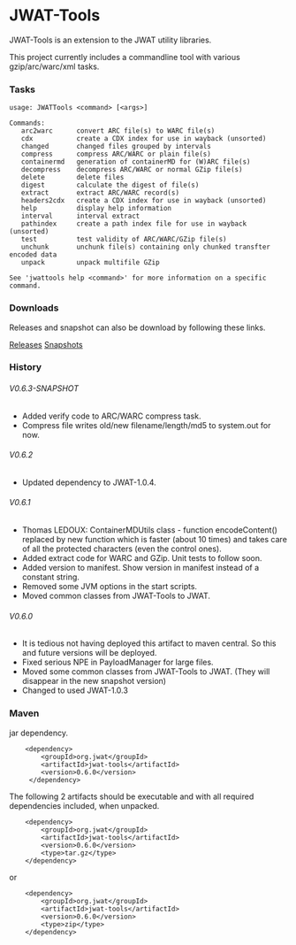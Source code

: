 # JWAT-Tools #

JWAT-Tools is an extension to the JWAT utility libraries.

This project currently includes a commandline tool with various gzip/arc/warc/xml tasks.

### Tasks ###

```
usage: JWATTools <command> [<args>]

Commands:
   arc2warc      convert ARC file(s) to WARC file(s)
   cdx           create a CDX index for use in wayback (unsorted)
   changed       changed files grouped by intervals
   compress      compress ARC/WARC or plain file(s)
   containermd   generation of containerMD for (W)ARC file(s)
   decompress    decompress ARC/WARC or normal GZip file(s)
   delete        delete files
   digest        calculate the digest of file(s)
   extract       extract ARC/WARC record(s)
   headers2cdx   create a CDX index for use in wayback (unsorted)
   help          display help information
   interval      interval extract
   pathindex     create a path index file for use in wayback (unsorted)
   test          test validity of ARC/WARC/GZip file(s)
   unchunk       unchunk file(s) containing only chunked transfter encoded data
   unpack        unpack multifile GZip

See 'jwattools help <command>' for more information on a specific command.
```

### Downloads ###

Releases and snapshot can also be download by following these links.

[Releases](https://oss.sonatype.org/content/repositories/releases/org/jwat/jwat-tools/ "Sonatype release repository")
[Snapshots](https://oss.sonatype.org/content/repositories/snapshots/org/jwat/jwat-tools/ "Sonatype snapshot repository")

### History ###

###### V0.6.3-SNAPSHOT ######

* Added verify code to ARC/WARC compress task.
* Compress file writes old/new filename/length/md5 to system.out for now.

###### V0.6.2 ######

* Updated dependency to JWAT-1.0.4.

###### V0.6.1 ######

* Thomas LEDOUX: ContainerMDUtils class - function encodeContent() replaced by new function which is faster (about 10 times) and takes care of all the protected characters (even the control ones).
* Added extract code for WARC and GZip. Unit tests to follow soon.
* Added version to manifest. Show version in manifest instead of a constant string.
* Removed some JVM options in the start scripts.
* Moved common classes from JWAT-Tools to JWAT.

###### V0.6.0 ######

* It is tedious not having deployed this artifact to maven central. So this and future versions will be deployed.
* Fixed serious NPE in PayloadManager for large files.
* Moved some common classes from JWAT-Tools to JWAT. (They will disappear in the new snapshot version)
* Changed to used JWAT-1.0.3

### Maven ###

jar dependency.

        <dependency>
            <groupId>org.jwat</groupId>
            <artifactId>jwat-tools</artifactId>
            <version>0.6.0</version>
         </dependency>

The following 2 artifacts should be executable and with all required dependencies included, when unpacked.

        <dependency>
            <groupId>org.jwat</groupId>
            <artifactId>jwat-tools</artifactId>
            <version>0.6.0</version>
            <type>tar.gz</type>
        </dependency>

or

        <dependency>
            <groupId>org.jwat</groupId>
            <artifactId>jwat-tools</artifactId>
            <version>0.6.0</version>
            <type>zip</type>
        </dependency>